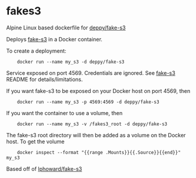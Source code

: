 fakes3
=======

Alpine Linux based dockerfile for [deppy/fake-s3](https://registry.hub.docker.com/u/deppy/fake-s3/)

Deploys [fake-s3](https://github.com/jubos/fake-s3) in a Docker container.

To create a deployment:

        docker run --name my_s3 -d deppy/fake-s3

Service exposed on port 4569.  Credentials are ignored.
See [fake-s3](https://github.com/jubos/fake-s3) README for details/limitations.

If you want fake-s3 to be exposed on your Docker host on port 4569, then

        docker run --name my_s3 -p 4569:4569 -d deppy/fake-s3

If you want the container to use a volume, then

        docker run --name my_s3 -v /fakes3_root -d deppy/fake-s3

The fake-s3 root directory will then be added as a volume on the Docker host.  To get the volume

        docker inspect --format "{{range .Mounts}}{{.Source}}{{end}}" my_s3

Based off of [lphoward/fake-s3](https://github.com/lphoward/fake-s3)
